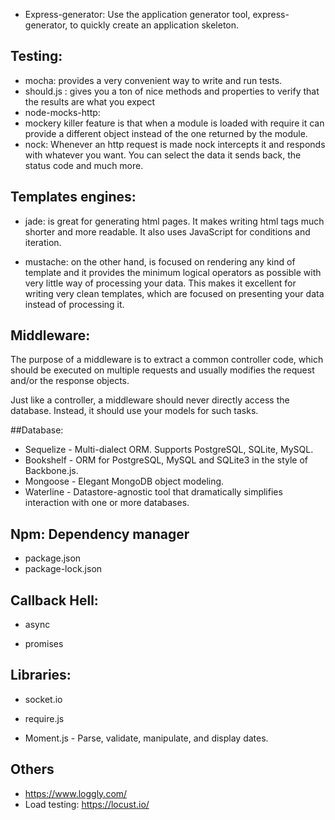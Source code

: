 
- Express-generator: Use the application generator tool, express-generator, to quickly create an application skeleton.

## Testing:
 
  - mocha: provides a very convenient way to write and run tests.
  - should.js : gives you a ton of nice methods and properties to verify that the results are what you expect
  - node-mocks-http:
  - mockery killer feature is that when a module is loaded with require it can provide a      different object instead of the one returned by the module.
  - nock: Whenever an http request is made nock intercepts it and responds with whatever you want. You can select the data it sends back, the status code and much more.

## Templates engines:

  - jade: is great for generating html pages. It makes writing html tags much shorter and more readable. It also uses JavaScript for conditions and iteration. 

  - mustache: on the other hand, is focused on rendering any kind of template and it provides the minimum logical operators as possible with very little way of processing your data. This makes it excellent for writing very clean templates, which are focused on presenting your data instead of processing it.


## Middleware:
The purpose of a middleware is to extract a common controller code, which should be executed on multiple requests and usually modifies the request and/or the response objects.

Just like a controller, a middleware should never directly access the database. Instead, it should use your models for such tasks.

##Database:
- Sequelize - Multi-dialect ORM. Supports PostgreSQL, SQLite, MySQL.
- Bookshelf - ORM for PostgreSQL, MySQL and SQLite3 in the style of Backbone.js.
- Mongoose - Elegant MongoDB object modeling.
- Waterline - Datastore-agnostic tool that dramatically simplifies interaction with one or more databases.

## Npm: Dependency manager
- package.json
- package-lock.json 



## Callback Hell:

- async

- promises

## Libraries:

 - socket.io

 - require.js
 
 - Moment.js - Parse, validate, manipulate, and display dates.


## Others
  - https://www.loggly.com/
  - Load testing: https://locust.io/
